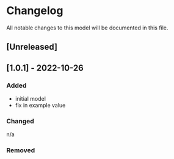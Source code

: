 # Changelog
All notable changes to this model will be documented in this file.

## [Unreleased]

## [1.0.1] - 2022-10-26
### Added
- initial model
- fix in example value

### Changed
n/a

### Removed

